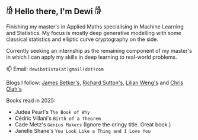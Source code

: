 ## 𓀙 Hello there, I'm Dewi 𓀙

Finishing my master's in Applied Maths specialising in Machine Learning and Statistics. My focus is mostly deep generative modelling with some classical statistics and elliptic curve cryptography on the side.

Currently seeking an internship as the remaining component of my master's in which I can apply my skills in deep learning to real-world problems.

📫 Email: `dewibatista(at)gmail(dot)com`

Blogs I follow: [James Betker's](https://nonint.com/), [Richard Sutton's](http://incompleteideas.net/), [Lilian Weng's](https://lilianweng.github.io/) and [Chris Olah's](https://colah.github.io/)

Books read in 2025:
- Judea Pearl's `The Book of Why`
- Cédric Villani's `Birth of a Theorem`
- Cade Metz's `Genius Makers` (Ignore the cringy title. Great book.)
- Janelle Shane's `You Look Like a Thing and I Love You`
